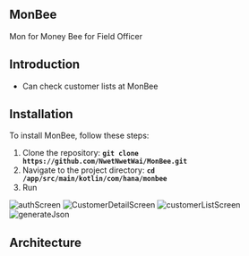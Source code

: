 
## **MonBee**

Mon for Money
Bee for Field Officer

## **Introduction**

 - Can check customer lists at MonBee

## **Installation**

To install MonBee, follow these steps:

1. Clone the repository: **`git clone https://github.com/NwetNwetWai/MonBee.git`**
2. Navigate to the project directory: **`cd /app/src/main/kotlin/com/hana/monbee`**
3. Run

![authScreen](https://github.com/user-attachments/assets/d71e47ae-271b-41bc-9af6-61bfd3416298)
![CustomerDetailScreen](https://github.com/user-attachments/assets/ab5630eb-b64c-4e5d-90ca-029cb1985391)
![customerListScreen](https://github.com/user-attachments/assets/7317a825-f91a-4227-a082-b39e6d0e8d1d)
![generateJson](https://github.com/user-attachments/assets/42d10fa6-9f13-4d8b-aca0-381b85a324b7)

## **Architecture**


